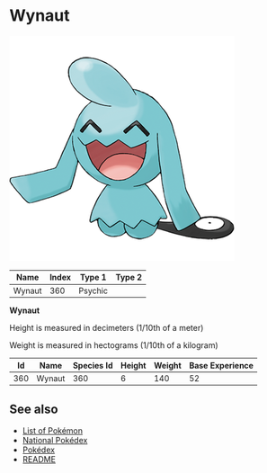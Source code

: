 # Wynaut


![Wynaut](images/360.png)

| **Name** | **Index** | **Type 1** | **Type 2** |
|----|----|----|----|
| Wynaut | 360 | Psychic  |  |

**Wynaut** 


Height is measured in decimeters (1/10th of a meter)

Weight is measured in hectograms (1/10th of a kilogram)

| **Id** | **Name** | **Species Id** | **Height** | **Weight** | **Base Experience** |
|--------|----------|----------------|------------|------------|---------------------|
| 360 | Wynaut | 360 | 6 | 140 | 52 |


## See also

- [List of Pokémon](../pokemon.md)
- [National Pokédex](../national_pokedex.md)
- [Pokédex](../pokedex.md)
- [README](../README.md)
